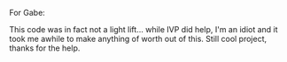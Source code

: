 For Gabe:

This code was in fact not a light lift... while IVP did help, I'm an idiot and it took me awhile to make anything of worth out of this.
Still cool project, thanks for the help.
